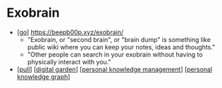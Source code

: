 # Exobrain

- [[go]] https://beepb00p.xyz/exobrain/
  - "Exobrain, or "second brain", or "brain dump" is something like public wiki where you can keep your notes, ideas and thoughts."
  - "Other people can search in your exobrain without having to physically interact with you."
- [[pull]] [[digital garden]] [[personal knowledge management]] [[personal knowledge graph]]


[//begin]: # "Autogenerated link references for markdown compatibility"
[go]: go "Go"
[pull]: pull "Pull"
[digital garden]: digital-garden "Digital Garden"
[personal knowledge management]: personal-knowledge-management "Personal Knowledge Management"
[personal knowledge graph]: personal-knowledge-graph "Personal Knowledge Graph"
[//end]: # "Autogenerated link references"